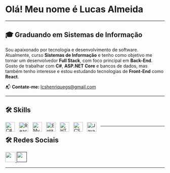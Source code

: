 # Olá! Meu nome é Lucas Almeida

---

## 🎓 Graduando em Sistemas de Informação

Sou apaixonado por tecnologia e desenvolvimento de software.  
Atualmente, curso **Sistemas de Informação** e tenho como objetivo me tornar um desenvolvedor **Full Stack**, com foco principal em **Back-End**.  
Gosto de trabalhar com **C#**, **ASP.NET Core** e bancos de dados, mas também tenho interesse e estou estudando tecnologias de **Front-End** como **React**.

📬 **Contate-me:** [lcshenriquegs@gmail.com](mailto:lcshenriquegs@gmail.com)

---

## 🛠 Skills

<img
  align="left"
  title="C#"
  width="30px"
  style="padding-right:10px;"
  src="https://cdn.jsdelivr.net/gh/devicons/devicon@latest/icons/csharp/csharp-original.svg" />

<img
  align="left"
  title="React"
  width="30px"
  style="padding-right:10px;"
  src="https://cdn.jsdelivr.net/gh/devicons/devicon@latest/icons/react/react-original.svg" />

<img
  align="left"
  title="MySQL"
  width="30px"
  style="padding-right:10px;"
  src="https://cdn.jsdelivr.net/gh/devicons/devicon@latest/icons/mysql/mysql-original.svg" />

<img
  align="left"
  title="Entity Framework Core"
  width="30px"
  style="padding-right:10px;"
  src="https://cdn.jsdelivr.net/gh/devicons/devicon@latest/icons/entityframeworkcore/entityframeworkcore-original.svg" />

<img
  align="left"
  title="HTML5"
  width="30px"
  style="padding-right:10px;"
  src="https://cdn.jsdelivr.net/gh/devicons/devicon@latest/icons/html5/html5-original.svg" />

<img
  align="left"
  title="CSS3"
  width="30px"
  style="padding-right:10px;"
  src="https://cdn.jsdelivr.net/gh/devicons/devicon@latest/icons/css3/css3-original.svg" />

<img
  align="left"
  title="JavaScript"
  width="30px"
  style="padding-right:10px;"
  src="https://cdn.jsdelivr.net/gh/devicons/devicon@latest/icons/javascript/javascript-original.svg" />  


##
---
## 🛠 Redes Sociais
<p align="left">
  <a href="https://www.github.com/LcsAlmeidaS" target="_blank" rel="noreferrer">
    <img src="https://raw.githubusercontent.com/danielcranney/readme-generator/main/public/icons/socials/github-dark.svg" width="32" height="32" />
  </a>
  <a href="" target="_blank" rel="noreferrer">
    <img src="https://raw.githubusercontent.com/danielcranney/readme-generator/main/public/icons/socials/linkedin.svg" width="32" height="32" />
  </a>
</p>

---
